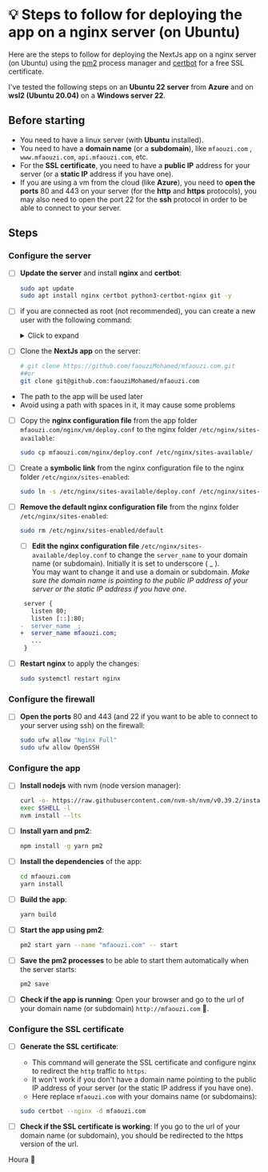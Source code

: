 # 💡 Steps to follow for deploying the app on a nginx server (on Ubuntu)

Here are the steps to follow for deploying the NextJs app on a nginx server (on
Ubuntu) using the [pm2](https://pm2.keymetrics.io/) process manager
and [certbot](https://certbot.eff.org/) for a free SSL certificate.

I've tested the following steps on an **Ubuntu 22 server** from **Azure** and
on **wsl2 (Ubuntu 20.04)** on a **Windows server 22**.

## Before starting

- You need to have a linux server (with **Ubuntu** installed).
- You need to have a **domain name** (or a **subdomain**),
  like `mfaouzi.com`
  , `www.mfaouzi.com`, `api.mfaouzi.com`, etc.
- For the **SSL certificate**, you need to have a **public IP** address for your
  server (or a **static IP** address if you have one).
- If you are using a vm from the cloud (like **Azure**), you need to **open the
  ports** 80 and 443 on your server (for the **http** and **https** protocols),
  you may also need to open the port 22 for the **ssh** protocol in order to be
  able to connect to your server.

## Steps

### Configure the server

- [ ] **Update the server** and install **nginx** and **certbot**:
  ```bash
  sudo apt update
  sudo apt install nginx certbot python3-certbot-nginx git -y
  ```
- [ ] if you are connected as root (not recommended), you can create a new user
  with the following command:
  <details>
    <summary>Click to expand</summary>

    1. Create a new user:

  ```bash
  adduser <username>
  ```

    1. Add the user to the sudo group:

  ```bash
  usermod -aG sudo <username>
  ```

    1. create an ssh folder for the user:

  ```bash
  mkdir /homePage/<username>/.ssh
  ```

    1. Copy the `authorized_keys` file from the root user to the new user:

  ```bash
  cp /root/.ssh/authorized_keys /homePage/<username>/.ssh/authorized_keys
  ```

    1. Make the `.ssh` folder and the `authorized_keys` file only readable by
       the user:

  ```bash
  sudo chmod 700 /homePage/<username>/.ssh
  sudo chmod 600 /homePage/<username>/.ssh/authorized_keys
  ```

    - You can now connect to your server from an ssh client using the new user:

      ```bash
      ssh -i <path-to-private-key> <username>@<server-ip>
      ```

</details>

- [ ] Clone the **NextJs app** on the server:

  ```bash
  # git clone https://github.com/faouziMohamed/mfaouzi.com.git
  ##or
  git clone git@github.com:faouziMohamed/mfaouzi.com
  ```

- The path to the app will be used later
- Avoid using a path with spaces in it, it may cause some problems

- [ ] Copy the **nginx configuration file** from the app
  folder `mfaouzi.com/nginx/vm/deploy.conf` to the nginx
  folder `/etc/nginx/sites-available`:
  ```bash
  sudo cp mfaouzi.com/nginx/deploy.conf /etc/nginx/sites-available/
  ```
- [ ] Create a **symbolic link** from the nginx configuration file to the nginx
  folder `/etc/nginx/sites-enabled`:
  ```bash
  sudo ln -s /etc/nginx/sites-available/deploy.conf /etc/nginx/sites-enabled/
  ```
- [ ] **Remove the default nginx configuration file** from the nginx
  folder `/etc/nginx/sites-enabled`:

  ```bash
  sudo rm /etc/nginx/sites-enabled/default
  ```

    - [ ] **Edit the nginx configuration
      file** `/etc/nginx/sites-available/deploy.conf` to change the `server_name`
      to your domain name (or subdomain). Initially it is set to underscore ( _ ).  
      You may want to change it and use a domain or subdomain. _Make sure the domain name
      is pointing to the public IP address of your server or the static IP address
      if you have one_.

   ```diff
    server {
      listen 80;
      listen [::]:80;
   -  server_name _;
   +  server_name mfaouzi.com;
      ...
    }
   ```

- [ ] **Restart nginx** to apply the changes:
  ```bash
  sudo systemctl restart nginx
  ```

### Configure the firewall

- [ ] **Open the ports** 80 and 443 (and 22 if you want to be able to connect to
  your server using ssh) on the firewall:
  ```bash
  sudo ufw allow "Nginx Full"
  sudo ufw allow OpenSSH
  ```

### Configure the app

- [ ] **Install nodejs** with nvm (node version manager):
  ```bash
  curl -o- https://raw.githubusercontent.com/nvm-sh/nvm/v0.39.2/install.sh | bash
  exec $SHELL -l
  nvm install --lts
  ```
- [ ] **Install yarn and pm2**:
  ```bash
  npm install -g yarn pm2
  ```
- [ ] **Install the dependencies** of the app:
  ```bash
  cd mfaouzi.com
  yarn install
  ```
- [ ] **Build the app**:
  ```bash
  yarn build
  ```
- [ ] **Start the app using pm2**:
  ```bash
  pm2 start yarn --name "mfaouzi.com" -- start
  ```
- [ ] **Save the pm2 processes** to be able to start them automatically when the
  server starts:

  ```bash
  pm2 save
  ```

- [ ] **Check if the app is running**:
  Open your browser and go to the url of your domain name (or
  subdomain) `http://mfaouzi.com` 🎉.

### Configure the SSL certificate

- [ ] **Generate the SSL certificate**:

    - This command will generate the SSL certificate and configure nginx to
      redirect the `http` traffic to `https`.
    - It won't work if you don't have a domain name pointing to the public IP
      address of your server (or the static IP address if you have one).
    - Here replace `mfaouzi.com` with your domains name (or subdomains):

  ```bash
  sudo certbot --nginx -d mfaouzi.com
  ```

- [ ] **Check if the SSL certificate is working**:
  If you go to the url of your domain name (or subdomain), you should be
  redirected to the https version of the url.

Houra 🎉
